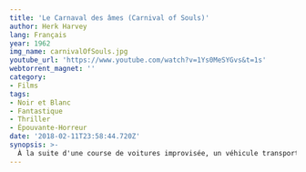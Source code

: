 ```yaml
---
title: 'Le Carnaval des âmes (Carnival of Souls)'
author: Herk Harvey
lang: Français
year: 1962
img_name: carnivalOfSouls.jpg
youtube_url: 'https://www.youtube.com/watch?v=1Ys0MeSYGvs&t=1s'
webtorrent_magnet: ''
category:
- Films
tags:
- Noir et Blanc
- Fantastique
- Thriller
- Épouvante-Horreur
date: '2018-02-11T23:58:44.720Z'
synopsis: >-
  À la suite d'une course de voitures improvisée, un véhicule transportant trois jeunes femmes tombe d'un pont et s'enfonce dans une rivière. Unique rescapée, Mary, une organiste professionnelle, part ensuite s'installer à Salt Lake City où son nouveau travail l'attend, mais des évènements étranges ne tardent pas à survenir ...
---
```



<!-- # Synopsis
[Le Carnaval des âmes (Carnival of Souls)](https://www.amazon.fr/gp/product/B075L1V7KP/ref=as_li_qf_sp_asin_il_tl?ie=UTF8&tag=ctimes-21&camp=1642&creative=6746&linkCode=as2&creativeASIN=B075L1V7KP&linkId=23be1ee504f1ae30c747877c54f79349), Herk Harvey.
À la suite d'une course de voitures improvisée, un véhicule transportant trois jeunes femmes tombe d'un pont et s'enfonce dans une rivière. Unique rescapée, Mary, une organiste professionnelle, part ensuite s'installer à Salt Lake City où son nouveau travail l'attend, mais des évènements étranges ne tardent pas à survenir ... -->
